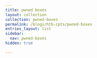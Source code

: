 ```yaml
---
title: pwned boxes
layout: collection
collection: pwned-boxes
permalink: /blogs/htb-cpts/pwned-boxes
entries_layout: list
sidebar:
  nav: pwned-boxes
hidden: true

---
```

<html>

<head>
    <!-- Google tag (gtag.js) -->
    <script async src="https://www.googletagmanager.com/gtag/js?id=G-9MQ42FBLE9"></script>
    <script>
        window.dataLayer = window.dataLayer || [];
        function gtag() { dataLayer.push(arguments); }
        gtag('js', new Date());

        gtag('config', 'G-9MQ42FBLE9');
    </script>

</head>
</html>